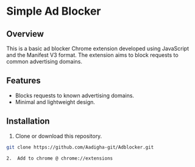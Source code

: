 # Simple Ad Blocker

## Overview

This is a basic ad blocker Chrome extension developed using JavaScript and the Manifest V3 format. The extension aims to block requests to common advertising domains.

## Features

- Blocks requests to known advertising domains.
- Minimal and lightweight design.

## Installation

1. Clone or download this repository.

```bash
git clone https://github.com/Aadigha-git/Adblocker.git

2.  Add to chrome @ chrome://extensions
